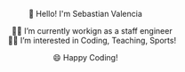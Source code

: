 <p align="center" width="300">
  👋 Hello! I'm Sebastian Valencia
</p>

<div align="center" width=300>
  <ul style="list-style: none;">
    <li> 🧑‍💻 I’m currently workign as a staff engineer </li> 
    <li> 🏊‍♂️ I’m interested in Coding, Teaching, Sports! </li>
  </ul>
</div>
<p align="center">
😄 Happy Coding!
</p>
  

